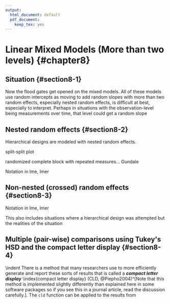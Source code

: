 ```yaml
---
output:
  html_document: default
  pdf_document:
    keep_tex: yes
---
```


# Linear Mixed Models (More than two levels) {#chapter8}






## Situation {#section8-1}

Now the flood gates get opened on the mixed models. All of these models use random intercepts as moving to add random slopes with more than two random effects, especially nested random effects, is difficult at best, especially to interpret. Perhaps in situations with the observation-level being measurements over time, that level could get a random slope



## Nested random effects {#section8-2}

Hierarchical designs are modeled with nested random effects. 

split-split plot

randomized complete block with repeated measures... Gundale

Notation in lme, lmer



## Non-nested (crossed) random effects {#section8-3}

Notation in lme, lmer


This also includes situations where a hierarchical design was attempted but the realities of the situation 

<!-- \sectionmark{Multiple (pair-wise) comparisons using Tukey's HSD and CLD} -->

## Multiple (pair-wise) comparisons using Tukey's HSD and the compact letter display {#section8-4}

<!-- \sectionmark{Multiple (pair-wise) comparisons using Tukey's HSD and CLD} -->


\indent There is a method that many researchers use to more efficiently generate and 
report these sorts of results that is called a ***compact letter display*** \index{compact letter display}
(CLD, @Piepho2004)^[Note that this method is implemented slightly differently than explained here in some software packages so if you see this in a journal article, read the discussion carefully.]. The ``cld`` function can be applied to the results from 

<!-- \newpage -->

